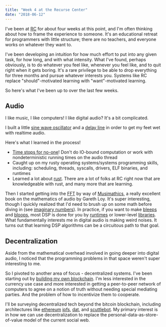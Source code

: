 ```yaml
---
title: "Week 4 at the Recurse Center"
date: "2018-06-12"
---
```


I've been at [RC](https://www.recurse.com/) for about four weeks at this point,
and I'm often thinking about how to frame the experience to someone.  It's an
educational retreat for programmers with little structure; there are no
teachers, and everyone works on whatever they want to.

I've been developing an intuition for how much effort to put into any given
task, for how long, and with what intensity.  What I've found, perhaps
obviously, is to do whatever you feel like, whenever you feel like, and to quit
right when it gets boring.  It's a rare privilege to be able to drop everything
for three months and pursue whatever interests you.  Systems like RC replace
"should"-motivated learning with "want"-motivated learning.

So here's what I've been up to over the last few weeks.

## Audio

I like music, I like computers!  I like digital audio?  It's a bit complicated.

I built a little [sine wave
oscillator](https://github.com/dan-f/portaudio-rs-sine-wavetable) and a [delay
line](https://github.com/dan-f/portaudio-rs-sine-wavetable) in order to get my
feet wet with realtime audio.

Here's what I learned in the process!

- [Time stops for
  no-one](http://www.rossbencina.com/code/real-time-audio-programming-101-time-waits-for-nothing)!
  Don't do IO-bound computation or work with nondeterministic running times on
  the audio thread
- Caught up on my rusty operating systems/systems programming skills, including:
  scheduling, threads, syscalls, drivers, ELF binaries, and runtimes
- Learned a lot about [rust](https://www.rust-lang.org/).  There are a lot of
  folks at RC right now that are knowledgeable with rust, and many more that are
  learning.

Then I started getting into the
[FFT](https://en.wikipedia.org/wiki/Fast_Fourier_transform) by way of
[Musimathics](http://www.musimathics.com/), a really excellent book on the
mathematics of audio by Gareth Loy.  It's super interesting, though I quickly
realized that I'd need to brush up on some math before diving in (see [imaginary
numbers](https://en.wikipedia.org/wiki/Imaginary_number)).  In practice, if you
want to make [bleeps](https://www.youtube.com/watch?v=F5hhFMSAuf4) and
[bloops](https://www.youtube.com/watch?v=M9F3_GS0_70), most DSP is done for you
by [runtimes](https://supercollider.github.io/) or lower-level
[libraries](https://github.com/PaulBatchelor/Soundpipe).  What fundamentally
interests me in digital audio is making weird noises.  It turns out that
learning DSP algorithms can be a circuitous path to that goal.

## Decentralization

Aside from the mathematical overhead involved in going deeper into digital
audio, I noticed that the programming problems in that space weren't super
interesting to me.

So I pivoted to another area of focus - decentralized systems.  I've been
starting out by [building my own
blockchain](https://github.com/dan-f/blockchain).  I'm less interested in the
currency use case and more interested in getting a peer-to-peer network of
computers to agree on a notion of truth without needing special mediating
parties.  And the problem of how to incentivize them to cooperate.

I'll be surveying decentralized tech beyond the bitcoin blockchain, including
architectures like [ethereum](https://www.ethereum.org/)
[ipfs](https://ipfs.io/), [dat](https://datproject.org/), and
[scuttlebot](https://scuttlebot.io/).  My primary interest is in how we can use
decentralization to replace the personal-data-as-store-of-value model of the
current social web.
